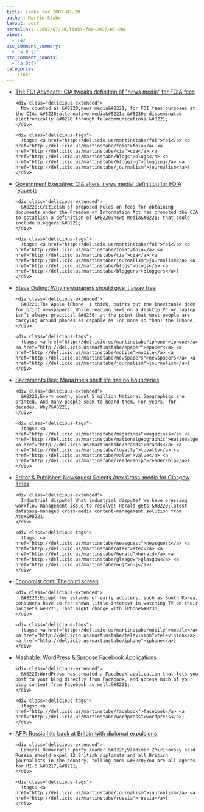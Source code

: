 ```yaml
---
title: links for 2007-07-20
author: Martin Stabe
layout: post
permalink: /2007/07/20/links-for-2007-07-20/
views:
  - 142
btc_comment_summary:
  - 'a:0:{}'
btc_comment_counts:
  - 'a:0:{}'
categories:
  - links
---
```

<ul class="delicious">
  <li>
    <div class="delicious-link">
      <a href="http://foiadvocate.blogspot.com/2007/07/cia-tweaks-definition-of-news-media-for.html">The FOI Advocate: CIA tweaks definition of &#8220;news media&#8221; for FOIA fees</a>
    </div>
    
    <div class="delicious-extended">
      Now counted as &#8220;news media&#8221; for FOI fees purposes at the CIA: &#8220;alternative media&#8221; &#8230; disseminated electronically &#8220;through telecommunications.&#8221;
    </div>
    
    <div class="delicious-tags">
      (tags: <a href="http://del.icio.us/martinstabe/foi">foi</a> <a href="http://del.icio.us/martinstabe/foia">foia</a> <a href="http://del.icio.us/martinstabe/cia">cia</a> <a href="http://del.icio.us/martinstabe/blogs">blogs</a> <a href="http://del.icio.us/martinstabe/blogging">blogging</a> <a href="http://del.icio.us/martinstabe/journalism">journalism</a>)
    </div>
  </li>
  
  <li>
    <div class="delicious-link">
      <a href="http://www.govexec.com/dailyfed/0707/071807p1.htm">Government Executive: CIA alters &#8216;news media&#8217; definition for FOIA requests</a>
    </div>
    
    <div class="delicious-extended">
      &#8220;Criticism of proposed rules on fees for obtaining documents under the Freedom of Information Act has prompted the CIA to establish a definition of &#8220;news media&#8221; that could include bloggers.&#8221;
    </div>
    
    <div class="delicious-tags">
      (tags: <a href="http://del.icio.us/martinstabe/foi">foi</a> <a href="http://del.icio.us/martinstabe/foia">foia</a> <a href="http://del.icio.us/martinstabe/cia">cia</a> <a href="http://del.icio.us/martinstabe/journalism">journalism</a> <a href="http://del.icio.us/martinstabe/blogs">blogs</a> <a href="http://del.icio.us/martinstabe/bloggers">bloggers</a>)
    </div>
  </li>
  
  <li>
    <div class="delicious-link">
      <a href="http://www.steveouting.com/why-newspapers-should-give-it-away-free.html">Steve Outing: Why newspapers should give it away free</a>
    </div>
    
    <div class="delicious-extended">
      &#8220;The Apple iPhone, I think, points out the inevitable doom for print newspapers. While reading news on a desktop PC or laptop isn’t always practical &#8230; at the point that most people are carrying around phones as capable as (or more so than) the iPhone,
    </div>
    
    <div class="delicious-tags">
      (tags: <a href="http://del.icio.us/martinstabe/iphone">iphone</a> <a href="http://del.icio.us/martinstabe/epaper">epaper</a> <a href="http://del.icio.us/martinstabe/mobile">mobile</a> <a href="http://del.icio.us/martinstabe/newspapers">newspapers</a> <a href="http://del.icio.us/martinstabe/journalism">journalism</a>)
    </div>
  </li>
  
  <li>
    <div class="delicious-link">
      <a href="http://www.sacbee.com/101/story/280306.html">Sacramento Bee: Magazine&#8217;s shelf life has no boundaries</a>
    </div>
    
    <div class="delicious-extended">
      &#8220;Every month, about 5 million National Geographics are printed. And many people seem to hoard them. For years, for decades. Why?&#8221;
    </div>
    
    <div class="delicious-tags">
      (tags: <a href="http://del.icio.us/martinstabe/magazines">magazines</a> <a href="http://del.icio.us/martinstabe/nationalgeographic">nationalgeographic</a> <a href="http://del.icio.us/martinstabe/brands">brands</a> <a href="http://del.icio.us/martinstabe/loyalty">loyalty</a> <a href="http://del.icio.us/martinstabe/value">value</a> <a href="http://del.icio.us/martinstabe/readership">readership</a>)
    </div>
  </li>
  
  <li>
    <div class="delicious-link">
      <a href="http://www.editorandpublisher.com/eandp/departments/technology/article_display.jsp?vnu_content_id=1003614356">Editor & Publisher: Newsquest Selects Atex Cross-media for Glasgow Titles</a>
    </div>
    
    <div class="delicious-extended">
      Industrial dispute? What industrial dispute? We have pressing workflow management issue to resolve! Herald gets &#8220;latest database-managed cross-media content-management solution from Atex&#8221;
    </div>
    
    <div class="delicious-tags">
      (tags: <a href="http://del.icio.us/martinstabe/newsquest">newsquest</a> <a href="http://del.icio.us/martinstabe/atex">atex</a> <a href="http://del.icio.us/martinstabe/herald">herald</a> <a href="http://del.icio.us/martinstabe/glasgow">glasgow</a> <a href="http://del.icio.us/martinstabe/nuj">nuj</a>)
    </div>
  </li>
  
  <li>
    <div class="delicious-link">
      <a href="http://www.economist.com/printedition/displayStory.cfm?story_id=9519417&#038;fsrc=RSS">Economist.com: The third screen</a>
    </div>
    
    <div class="delicious-extended">
      &#8220;Except for islands of early adopters, such as South Korea, consumers have so far shown little interest in watching TV on their handsets.&#8221; That might change with iPhone&#8230;
    </div>
    
    <div class="delicious-tags">
      (tags: <a href="http://del.icio.us/martinstabe/mobile">mobile</a> <a href="http://del.icio.us/martinstabe/television">television</a> <a href="http://del.icio.us/martinstabe/iphone">iphone</a>)
    </div>
  </li>
  
  <li>
    <div class="delicious-link">
      <a href="http://mashable.com/2007/07/19/wordpress-sproose-facebook-applications/">Mashable: WordPress & Sproose Facebook Applications</a>
    </div>
    
    <div class="delicious-extended">
      &#8220;WordPress has created a Facebook application that lets you post to your blog directly from Facebook, and access much of your blog content from Facebook as well.&#8221;
    </div>
    
    <div class="delicious-tags">
      (tags: <a href="http://del.icio.us/martinstabe/facebook">facebook</a> <a href="http://del.icio.us/martinstabe/wordpress">wordpress</a>)
    </div>
  </li>
  
  <li>
    <div class="delicious-link">
      <a href="http://www.turkishpress.com/news.asp?id=186088&#038;s=&#038;i=&#038;t=Russia_hits_back_at_Britain_with_diplomat_expulsions">AFP: Russia hits back at Britain with diplomat expulsions</a>
    </div>
    
    <div class="delicious-extended">
      Liberal Democratic party leader &#8220;Vladimir Zhirinovsky said Russia should expel 12 British diplomats and all British journalists in the country, telling one: &#8220;You are all agents for MI-6.&#8217;&#8221;
    </div>
    
    <div class="delicious-tags">
      (tags: <a href="http://del.icio.us/martinstabe/journalism">journalism</a> <a href="http://del.icio.us/martinstabe/russia">russia</a>)
    </div>
  </li>
</ul>